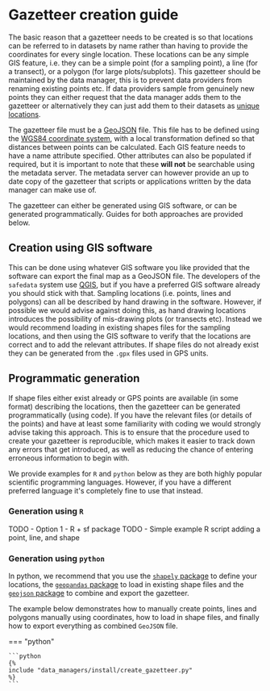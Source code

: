 # Gazetteer creation guide

The basic reason that a gazetteer needs to be created is so that locations can be
referred to in datasets by name rather than having to provide the coordinates for every
single location. These locations can be any simple GIS feature, i.e. they can be a
simple point (for a sampling point), a line (for a transect), or a polygon (for large
plots/subplots). This gazetteer should be maintained by the data manager, this is to
prevent data providers from renaming existing points etc. If data providers sample from
genuinely new points they can either request that the data manager adds them to the
gazetteer or alternatively they can just add them to their datasets as [unique
locations](../../data_providers/data_format/locations.md).

The gazetteer file must be a [GeoJSON](https://geojson.org/) file. This file has to be
defined using the [WGS84 coordinate
system](https://en.wikipedia.org/wiki/World_Geodetic_System#WGS_84), with a local
transformation defined so that distances between points can be calculated. Each GIS
feature needs to have a name attribute specified. Other attributes can also be populated
if required, but it is important to note that these **will not** be searchable using the
metadata server. The metadata server can however provide an up to date copy of the
gazetteer that scripts or applications written by the data manager can make use of.

The gazetteer can either be generated using GIS software, or can be generated
programmatically. Guides for both approaches are provided below.

## Creation using GIS software

This can be done using whatever GIS software you like provided that the software can
export the final map as a GeoJSON file. The developers of the `safedata` system use
[QGIS](https://www.qgis.org/), but if you have a preferred GIS software already you
should stick with that. Sampling locations (i.e. points, lines and polygons) can all be
described by hand drawing in the software. However, if possible we would advise against
doing this, as hand drawing locations introduces the possibility of mis-drawing plots
(or transects etc). Instead we would recommend loading in existing shapes files for the
sampling locations, and then using the GIS software to verify that the locations are
correct and to add the relevant attributes. If shape files do not already exist they can
be generated from the `.gpx` files used in GPS units.

## Programmatic generation

If shape files either exist already or GPS points are available (in some format)
describing the locations, then the gazetteer can be generated programmatically (using
code). If you have the relevant files (or details of the points) and have at least some
familiarity with coding we would strongly advise taking this approach. This is to ensure
that the procedure used to create your gazetteer is reproducible, which makes it easier
to track down any errors that get introduced, as well as reducing the chance of entering
erroneous information to begin with.

We provide examples for `R` and `python` below as they are both highly popular
scientific programming languages. However, if you have a different preferred language
it's completely fine to use that instead.

### Generation using `R`

TODO - Option 1 - R + sf package
TODO - Simple example R script adding a point, line, and shape

### Generation using `python`

In python, we recommend that you use the [`shapely`
package](https://pypi.org/project/shapely/) to define your locations, the [`geopandas`
package](https://geopandas.org/en/stable/) to load in existing shape files and the
[`geojson` package](https://pypi.org/project/geojson/) to combine and export the
gazetteer.

The example below demonstrates how to manually create points, lines and polygons
manually using coordinates, how to load in shape files, and finally how to export
everything as combined `GeoJSON` file.

=== "python"

    ```python
    {%
    include "data_managers/install/create_gazetteer.py"
    %}
    ```
